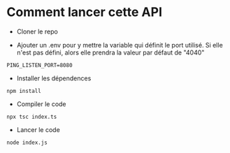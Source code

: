 # Comment lancer cette API

- Cloner le repo

- Ajouter un .env pour y mettre la variable qui définit le port utilisé. Si elle n'est pas défini, alors elle prendra la valeur par défaut de "4040"
```
PING_LISTEN_PORT=8080
```

- Installer les dépendences
```
npm install
```

- Compiler le code
```
npx tsc index.ts
```

- Lancer le code
```
node index.js
```